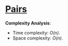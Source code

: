 # [Pairs](https://www.hackerrank.com/challenges/pairs/problem)

__Complexity Analysis__:
* Time complexity: _O(n)_.
* Space complexity: _O(n)_.
